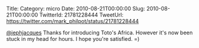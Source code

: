 Title: 
Category: micro
Date: 2010-08-21T00:00:00
Slug: 2010-08-21T00:00:00
TwitterId: 21781228444
TweetUrl: https://twitter.com/mark_philpot/status/21781228444

[@jephjacques](https://twitter.com/jephjacques) Thanks for introducing Toto's Africa. However it's now been stuck in my head for hours. I hope you're satisfied. =)